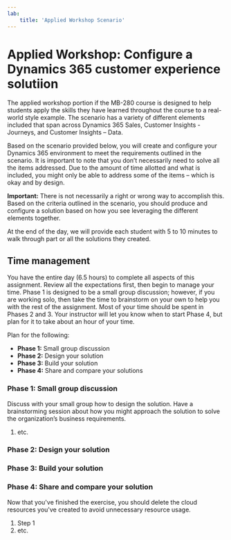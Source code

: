 ```yaml
---
lab:
    title: 'Applied Workshop Scenario'
---
```


# Applied Workshop: Configure a Dynamics 365 customer experience solutiion

The applied workshop portion if the MB-280 course is designed to help students apply the skills they have learned throughout the course to a real-world style example. The scenario has a variety of different elements included that span across Dynamics 365 Sales, Customer Insights - Journeys, and Customer Insights – Data. 

Based on the scenario provided below, you will create and configure your Dynamics 365 environment to meet the requirements outlined in the scenario. It is important to note that you don’t necessarily need to solve all the items addressed. Due to the amount of time allotted and what is included, you might only be able to address some of the items – which is okay and by design. 

**Important:** There is not necessarily a right or wrong way to accomplish this. Based on the criteria outlined in the scenario, you should produce and configure a solution based on how you see leveraging the different elements together.

At the end of the day, we will provide each student with 5 to 10 minutes to walk through part or all the solutions they created. 

## Time management 

You have the entire day (6.5 hours) to complete all aspects of this assignment. Review all the expectations first, then begin to manage your time. Phase 1 is designed to be a small group discussion; however, if you are working solo, then take the time to brainstorm on your own to help you with the rest of the assignment. Most of your time should be spent in Phases 2 and 3. Your instructor will let you know when to start Phase 4, but plan for it to take about an hour of your time.

Plan for the following:
- **Phase 1:**  Small group discussion
- **Phase 2:**  Design your solution
- **Phase 3:** Build your solution
- **Phase 4:** Share and compare your solutions


### Phase 1: Small group discussion

Discuss with your small group how to design the solution. Have a brainstorming session about how you might approach the solution to solve the organization’s business requirements.
1. etc.

### Phase 2: Design your solution

### Phase 3: Build your solution

### Phase 4: Share and compare your solution
<!-- Good practice - especially as self-paced learners will be using their own subscriptions -->
<!-- Delete this section if it is not needed -->

Now that you've finished the exercise, you should delete the cloud resources you've created to avoid unnecessary resource usage.

1. Step 1
2. etc.
